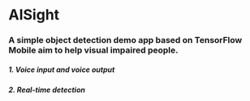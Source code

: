 # AISight
### A simple object detection demo app based on TensorFlow Mobile aim to help visual impaired people.
##### 1. Voice input and voice output
##### 2. Real-time detection
